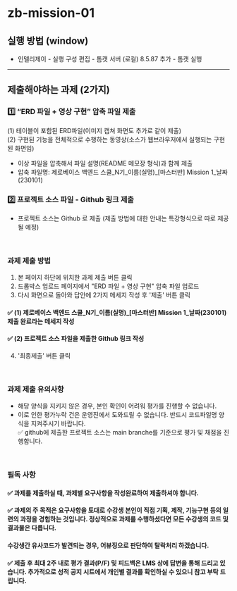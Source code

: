 # zb-mission-01

## 실행 방법 (window)
- 인텔리제이 - 실행 구성 편집 - 톰캣 서버 (로컬) 8.5.87 추가 - 톰캣 실행

---

## 제출해야하는 과제 (2가지)

### 1️⃣ “ERD 파일 + 영상 구현” 압축 파일 제출  

(1) 테이블이 포함된 ERD파일(이미지 캡쳐 화면도 추가로 같이 제출)  
(2) 구현된 기능을 전체적으로 수행하는 동영상(소스가 웹브라우저에서 실행되는 구현된 화면임)  
- 이상 파일을 압축해서 파일 설명(README 메모장 형식)과 함께 제출  
- 압축 파일명: 제로베이스 백엔드 스쿨_N기_이름(실명)_[마스터반] Mission 1_날짜(230101)  
  
  
### 2️⃣ 프로젝트 소스 파일 - Github 링크 제출  
- 프로젝트 소스는 Github 로 제출 (제출 방법에 대한 안내는 특강형식으로 따로 제공될 예정)  

<br/>

### 과제 제출 방법
1) 본 페이지 하단에 위치한 과제 제출 버튼 클릭   
2) 드롭박스 업로드 페이지에서 "ERD 파일 + 영상 구현" 압축 파일 업로드   
3) 다시 화면으로 돌아와 답안에 2가지 메세지 작성 후 '제출' 버튼 클릭   
#### ✅ (1) 제로베이스 백엔드 스쿨_N기_이름(실명)_\[마스터반\] Mission 1_날짜(230101) 제출 완료라는 메세지 작성   
#### ✅ (2) 프로젝트 소스 파일을 제출한 Github 링크 작성   
4) '최종제출' 버튼 클릭   

<br/>

### 과제 제출 유의사항
- 해당 양식을 지키지 않은 경우, 본인 확인이 어려워 평가를 진행할 수 없습니다.  
- 이로 인한 평가누락 건은 운영진에서 도와드릴 수 없습니다. 반드시 코드파일명 양식을 지켜주시기 바랍니다.  
✅ github에 제출한 프로젝트 소스는 main branche를 기준으로 평가 및 채점을 진행합니다.  

<br/>

### 필독 사항
#### ✅ **과제를 제출하실 때, 과제별 요구사항을 작성완료하여 제출**하셔야 합니다.  
#### ✅ 과제의 주 목적은 요구사항을 토대로 수강생 본인이 직접 기획, 제작, 기능구현 등의 일련의 과정을 경험하는 것입니다. 정상적으로 과제를 수행하셨다면 모든 수강생의 코드 및 결과물은 다릅니다.  
#### 수강생간 유사코드가 발견되는 경우, 어뷰징으로 판단하여 탈락처리 하겠습니다.  
#### ✅ 제출 후 최대 2주 내로 평가 결과(P/F) 및 피드백은 LMS 상에 답변을 통해 드리고 있습니다. 추가적으로 성적 공지 시트에서 개인별 결과를 확인하실 수 있으니 참고 부탁 드립니다.


